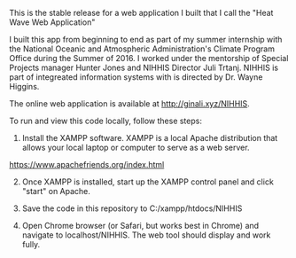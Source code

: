 This is the stable release for a web application I built that I call the "Heat Wave Web Application"

I built this app from beginning to end as part of my summer internship with the National Oceanic and Atmospheric Administration's
Climate Program Office during the Summer of 2016. I worked under the mentorship of Special Projects manager Hunter Jones and NIHHIS
Director Juli Trtanj. NIHHIS is part of integreated information systems with is directed by Dr. Wayne Higgins.

The online web application is available at http://ginali.xyz/NIHHIS.

To run and view this code locally, follow these steps:

1) Install the XAMPP software. XAMPP is a local Apache distribution that allows your local laptop or computer to serve as a web server.

https://www.apachefriends.org/index.html

2) Once XAMPP is installed, start up the XAMPP control panel and click "start" on Apache.

3) Save the code in this repository to C:/xampp/htdocs/NIHHIS

4) Open Chrome browser (or Safari, but works best in Chrome) and navigate to localhost/NIHHIS. The web tool should display and work fully.